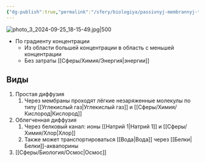 ```yaml
---
{"dg-publish":true,"permalink":"/sfery/biologiya/passivnyj-membrannyj-transport/","tags":["Общаябиология"]}
---
```


![photo_3_2024-09-25_18-15-49.jpg|500](/img/user/%D0%90%D1%80%D1%85%D0%B8%D0%B2/%D0%9A%D1%8D%D1%88/photo_3_2024-09-25_18-15-49.jpg)
- По градиенту концентрации 
	- Из области большей концентрации в область с меньшей концентрации
	- Без затраты [[Сферы/Химия/Энергия\|энергии]] 
## Виды
 1. Простая диффузия
	 1. Через мембраны проходят лёгкие незаряженные молекулы по типу [[Углекислый газ\|Углекислый газ]] и [[Сферы/Химия/Кислород\|Кислород]]
2. Облегченная диффузия
	1. Через белковый канал: ионы [[Натрий 1\|Натрий 1]] и [[Сферы/Химия/Хлор\|Хлор]]
	2. Также может транспортироваться [[Вода\|Вода]] через [[Белки\|Белки]]-аквапорины
3. [[Сферы/Биология/Осмос\|Осмос]] 